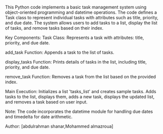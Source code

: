 This Python code implements a basic task management system using object-oriented programming and datetime operations. The code defines a Task class to represent individual tasks with attributes such as title, priority, and due date. The system allows users to add tasks to a list, display the list of tasks, and remove tasks based on their index.

Key Components:
Task Class:
Represents a task with attributes: title, priority, and due date.

add_task Function:
Appends a task to the list of tasks.

display_tasks Function:
Prints details of tasks in the list, including title, priority, and due date.

remove_task Function:
Removes a task from the list based on the provided index.

Main Execution:
Initializes a list 'tasks_list' and creates sample tasks.
Adds tasks to the list, displays them, adds a new task, displays the updated list, and removes a task based on user input.

Note: The code incorporates the datetime module for handling due dates and timedelta for date arithmetic.

Author: [abdulrahman shanar,Mohammed almazroua]
﻿
